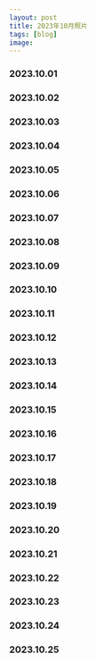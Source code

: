 ```yaml
---
layout: post
title: 2023年10月照片
tags: [blog]
image:
---
```


### 2023.10.01

<ul id="image-2023-10-01" class="image-gallery"></ul>

### 2023.10.02

<ul id="image-2023-10-02" class="image-gallery"></ul>

### 2023.10.03

<ul id="image-2023-10-03" class="image-gallery"></ul>

### 2023.10.04

<ul id="image-2023-10-04" class="image-gallery"></ul>

### 2023.10.05

<ul id="image-2023-10-05" class="image-gallery"></ul>

### 2023.10.06

<ul id="image-2023-10-06" class="image-gallery"></ul>

### 2023.10.07

<ul id="image-2023-10-07" class="image-gallery"></ul>

### 2023.10.08

<ul id="image-2023-10-08" class="image-gallery"></ul>

### 2023.10.09

<ul id="image-2023-10-09" class="image-gallery"></ul>

### 2023.10.10

<ul id="image-2023-10-10" class="image-gallery"></ul>

### 2023.10.11

<ul id="image-2023-10-11" class="image-gallery"></ul>

### 2023.10.12

<ul id="image-2023-10-12" class="image-gallery"></ul>

### 2023.10.13

<ul id="image-2023-10-13" class="image-gallery"></ul>

### 2023.10.14

<ul id="image-2023-10-14" class="image-gallery"></ul>

### 2023.10.15

<ul id="image-2023-10-15" class="image-gallery"></ul>

### 2023.10.16

<ul id="image-2023-10-16" class="image-gallery"></ul>

### 2023.10.17

<ul id="image-2023-10-17" class="image-gallery"></ul>

### 2023.10.18

<ul id="image-2023-10-18" class="image-gallery"></ul>

### 2023.10.19

<ul id="image-2023-10-19" class="image-gallery"></ul>

### 2023.10.20

<ul id="image-2023-10-20" class="image-gallery"></ul>

### 2023.10.21

<ul id="image-2023-10-21" class="image-gallery"></ul>

### 2023.10.22

<ul id="image-2023-10-22" class="image-gallery"></ul>

### 2023.10.23

<ul id="image-2023-10-23" class="image-gallery"></ul>

### 2023.10.24

<ul id="image-2023-10-24" class="image-gallery"></ul>

### 2023.10.25

<ul id="image-2023-10-25" class="image-gallery"></ul>
